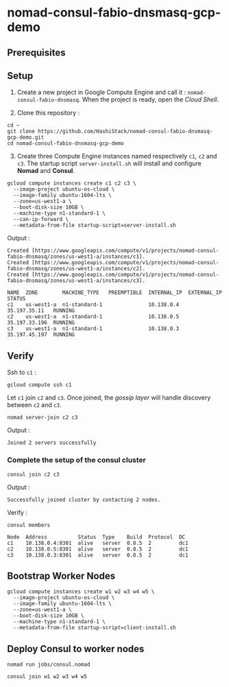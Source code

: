 # nomad-consul-fabio-dnsmasq-gcp-demo

## Prerequisites

## Setup

1. Create a new project in Google Compute Engine and call it : ``nomad-consul-fabio-dnsmasq``. When the project is ready, open the *Cloud Shell*.

2. Clone this repository :
```
cd ~
git clone https://github.com/HashiStack/nomad-consul-fabio-dnsmasq-gcp-demo.git
cd nomad-consul-fabio-dnsmasq-gcp-demo
```

3. Create three Compute Engine instances named respectively `c1`, `c2` and `c3`. The startup script `server-install.sh` will install and configure **Nomad** and **Consul**.

```
gcloud compute instances create c1 c2 c3 \
  --image-project ubuntu-os-cloud \
  --image-family ubuntu-1604-lts \
  --zone=us-west1-a \
  --boot-disk-size 10GB \
  --machine-type n1-standard-1 \
  --can-ip-forward \
  --metadata-from-file startup-script=server-install.sh
```

Output :

```
Created [https://www.googleapis.com/compute/v1/projects/nomad-consul-fabio-dnsmasq/zones/us-west1-a/instances/c1].
Created [https://www.googleapis.com/compute/v1/projects/nomad-consul-fabio-dnsmasq/zones/us-west1-a/instances/c2].
Created [https://www.googleapis.com/compute/v1/projects/nomad-consul-fabio-dnsmasq/zones/us-west1-a/instances/c3].

NAME  ZONE        MACHINE_TYPE   PREEMPTIBLE  INTERNAL_IP  EXTERNAL_IP    STATUS
c1    us-west1-a  n1-standard-1               10.138.0.4   35.197.35.11   RUNNING
c2    us-west1-a  n1-standard-1               10.138.0.5   35.197.33.196  RUNNING
c3    us-west1-a  n1-standard-1               10.138.0.3   35.197.45.197  RUNNING
```

## Verify

Ssh to `c1` :

```
gcloud compute ssh c1
```
Let `c1` join `c2` and `c3`. Once joined, the *gossip layer* will handle discovery between `c2` and `c3`.

```
nomad server-join c2 c3
```

Output :

```
Joined 2 servers successfully
```

### Complete the setup of the consul cluster

```
consul join c2 c3
```
Output :

```
Successfully joined cluster by contacting 2 nodes.
```
Verify :

```
consul members
```

```
Node  Address          Status  Type    Build  Protocol  DC
c1    10.138.0.4:8301  alive   server  0.8.5  2         dc1
c2    10.138.0.5:8301  alive   server  0.8.5  2         dc1
c3    10.138.0.3:8301  alive   server  0.8.5  2         dc1
```

## Bootstrap Worker Nodes

```
gcloud compute instances create w1 w2 w3 w4 w5 \
  --image-project ubuntu-os-cloud \
  --image-family ubuntu-1604-lts \
  --zone=us-west1-a \
  --boot-disk-size 10GB \
  --machine-type n1-standard-1 \
  --metadata-from-file startup-script=client-install.sh
```

## Deploy Consul to worker nodes

```
nomad run jobs/consul.nomad
```

```
consul join w1 w2 w3 w4 w5
```